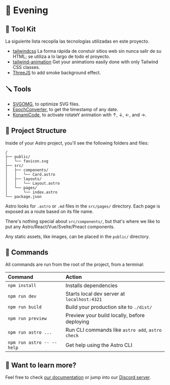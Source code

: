 🌇 Evening
==========

🧰 Tool Kit
-----------

La siguiente lista recopila las tecnologías utilizadas en este proyecto.

- [tailwindcss](https://tailwindcss.com) La forma rápida de constuir sitios web sin nunca salir de su HTML; se utiliza a lo largo de todo el proyecto.
- [tailwind-animation](https://github.com/midudev/tailwind-animations) Get your animations easily done with only Tailwind CSS classes.
- [ThreeJS](https://threejs.org) to add smoke background effect.

🪛 Tools
--------

- [SVGOMG](https://svgomg.net/), to optimize SVG files.
- [EpochConverter](https://www.epochconverter.com), to get the timestamp of any date.
- [KonamiCode](https://www.epochconverter.com), to activate rotateY animation with ↑, ↓, ←, and →.

🚀 Project Structure
--------------------

Inside of your Astro project, you'll see the following folders and files:

```text
/
├── public/
│   └── favicon.svg
├── src/
│   ├── components/
│   │   └── Card.astro
│   ├── layouts/
│   │   └── Layout.astro
│   └── pages/
│       └── index.astro
└── package.json
```

Astro looks for `.astro` or `.md` files in the `src/pages/` directory. Each page is exposed as a route based on its file name.

There's nothing special about `src/components/`, but that's where we like to put any Astro/React/Vue/Svelte/Preact components.

Any static assets, like images, can be placed in the `public/` directory.

🧞 Commands
-----------

All commands are run from the root of the project, from a terminal:

| Command                   | Action                                           |
| :------------------------ | :----------------------------------------------- |
| `npm install`             | Installs dependencies                            |
| `npm run dev`             | Starts local dev server at `localhost:4321`      |
| `npm run build`           | Build your production site to `./dist/`          |
| `npm run preview`         | Preview your build locally, before deploying     |
| `npm run astro ...`       | Run CLI commands like `astro add`, `astro check` |
| `npm run astro -- --help` | Get help using the Astro CLI                     |

👀 Want to learn more?
----------------------

Feel free to check [our documentation](https://docs.astro.build) or jump into our [Discord server](https://astro.build/chat).
